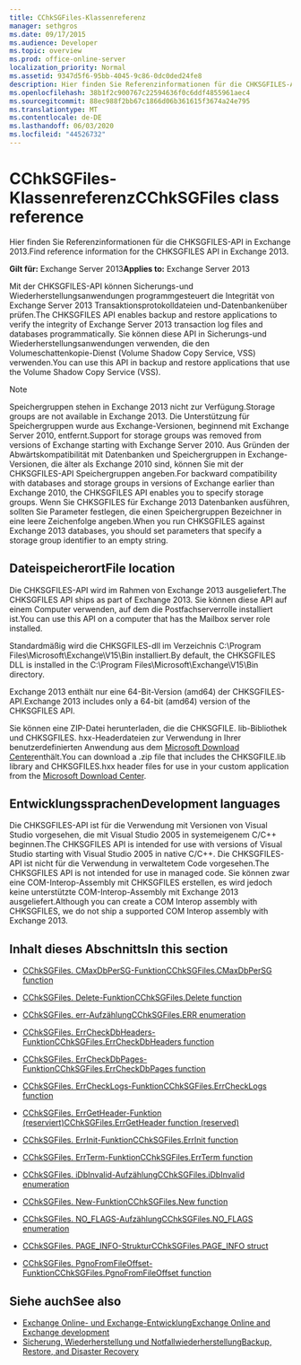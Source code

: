 ```yaml
---
title: CChkSGFiles-Klassenreferenz
manager: sethgros
ms.date: 09/17/2015
ms.audience: Developer
ms.topic: overview
ms.prod: office-online-server
localization_priority: Normal
ms.assetid: 9347d5f6-95bb-4045-9c86-0dc0ded24fe8
description: Hier finden Sie Referenzinformationen für die CHKSGFILES-API in Exchange 2013.
ms.openlocfilehash: 38b1f2c900767c22594636f0c6ddf4855961aec4
ms.sourcegitcommit: 88ec988f2bb67c1866d06b361615f3674a24e795
ms.translationtype: MT
ms.contentlocale: de-DE
ms.lasthandoff: 06/03/2020
ms.locfileid: "44526732"
---
```

# <a name="cchksgfiles-class-reference"></a><span data-ttu-id="272fe-103">CChkSGFiles-Klassenreferenz</span><span class="sxs-lookup"><span data-stu-id="272fe-103">CChkSGFiles class reference</span></span>

<span data-ttu-id="272fe-104">Hier finden Sie Referenzinformationen für die CHKSGFILES-API in Exchange 2013.</span><span class="sxs-lookup"><span data-stu-id="272fe-104">Find reference information for the CHKSGFILES API in Exchange 2013.</span></span>
  
<span data-ttu-id="272fe-105">**Gilt für:** Exchange Server 2013</span><span class="sxs-lookup"><span data-stu-id="272fe-105">**Applies to:** Exchange Server 2013</span></span> 
  
<span data-ttu-id="272fe-106">Mit der CHKSGFILES-API können Sicherungs-und Wiederherstellungsanwendungen programmgesteuert die Integrität von Exchange Server 2013 Transaktionsprotokolldateien und-Datenbankenüber prüfen.</span><span class="sxs-lookup"><span data-stu-id="272fe-106">The CHKSGFILES API enables backup and restore applications to verify the integrity of Exchange Server 2013 transaction log files and databases programmatically.</span></span> <span data-ttu-id="272fe-107">Sie können diese API in Sicherungs-und Wiederherstellungsanwendungen verwenden, die den Volumeschattenkopie-Dienst (Volume Shadow Copy Service, VSS) verwenden.</span><span class="sxs-lookup"><span data-stu-id="272fe-107">You can use this API in backup and restore applications that use the Volume Shadow Copy Service (VSS).</span></span>
  
> [!NOTE]
> <span data-ttu-id="272fe-108">Speichergruppen stehen in Exchange 2013 nicht zur Verfügung.</span><span class="sxs-lookup"><span data-stu-id="272fe-108">Storage groups are not available in Exchange 2013.</span></span> <span data-ttu-id="272fe-109">Die Unterstützung für Speichergruppen wurde aus Exchange-Versionen, beginnend mit Exchange Server 2010, entfernt.</span><span class="sxs-lookup"><span data-stu-id="272fe-109">Support for storage groups was removed from versions of Exchange starting with Exchange Server 2010.</span></span> <span data-ttu-id="272fe-110">Aus Gründen der Abwärtskompatibilität mit Datenbanken und Speichergruppen in Exchange-Versionen, die älter als Exchange 2010 sind, können Sie mit der CHKSGFILES-API Speichergruppen angeben.</span><span class="sxs-lookup"><span data-stu-id="272fe-110">For backward compatibility with databases and storage groups in versions of Exchange earlier than Exchange 2010, the CHKSGFILES API enables you to specify storage groups.</span></span> <span data-ttu-id="272fe-111">Wenn Sie CHKSGFILES für Exchange 2013 Datenbanken ausführen, sollten Sie Parameter festlegen, die einen Speichergruppen Bezeichner in eine leere Zeichenfolge angeben.</span><span class="sxs-lookup"><span data-stu-id="272fe-111">When you run CHKSGFILES against Exchange 2013 databases, you should set parameters that specify a storage group identifier to an empty string.</span></span> 
  
## <a name="file-location"></a><span data-ttu-id="272fe-112">Dateispeicherort</span><span class="sxs-lookup"><span data-stu-id="272fe-112">File location</span></span>
<span data-ttu-id="272fe-113"><a name="bk_fileslocation"> </a></span><span class="sxs-lookup"><span data-stu-id="272fe-113"><a name="bk_fileslocation"> </a></span></span>

<span data-ttu-id="272fe-114">Die CHKSGFILES-API wird im Rahmen von Exchange 2013 ausgeliefert.</span><span class="sxs-lookup"><span data-stu-id="272fe-114">The CHKSGFILES API ships as part of Exchange 2013.</span></span> <span data-ttu-id="272fe-115">Sie können diese API auf einem Computer verwenden, auf dem die Postfachserverrolle installiert ist.</span><span class="sxs-lookup"><span data-stu-id="272fe-115">You can use this API on a computer that has the Mailbox server role installed.</span></span> 
  
<span data-ttu-id="272fe-116">Standardmäßig wird die CHKSGFILES-dll im Verzeichnis C:\Program Files\Microsoft\Exchange\V15\Bin installiert.</span><span class="sxs-lookup"><span data-stu-id="272fe-116">By default, the CHKSGFILES DLL is installed in the C:\Program Files\Microsoft\Exchange\V15\Bin directory.</span></span>
  
<span data-ttu-id="272fe-117">Exchange 2013 enthält nur eine 64-Bit-Version (amd64) der CHKSGFILES-API.</span><span class="sxs-lookup"><span data-stu-id="272fe-117">Exchange 2013 includes only a 64-bit (amd64) version of the CHKSGFILES API.</span></span> 
  
<span data-ttu-id="272fe-118">Sie können eine ZIP-Datei herunterladen, die die CHKSGFILE. lib-Bibliothek und CHKSGFILES. hxx-Headerdateien zur Verwendung in Ihrer benutzerdefinierten Anwendung aus dem [Microsoft Download Center](https://www.microsoft.com/download/details.aspx?id=36802)enthält.</span><span class="sxs-lookup"><span data-stu-id="272fe-118">You can download a .zip file that includes the CHKSGFILE.lib library and CHKSGFILES.hxx header files for use in your custom application from the [Microsoft Download Center](https://www.microsoft.com/download/details.aspx?id=36802).</span></span>
  
## <a name="development-languages"></a><span data-ttu-id="272fe-119">Entwicklungssprachen</span><span class="sxs-lookup"><span data-stu-id="272fe-119">Development languages</span></span>
<span data-ttu-id="272fe-120"><a name="bk_developmentlanguages"> </a></span><span class="sxs-lookup"><span data-stu-id="272fe-120"><a name="bk_developmentlanguages"> </a></span></span>

<span data-ttu-id="272fe-121">Die CHKSGFILES-API ist für die Verwendung mit Versionen von Visual Studio vorgesehen, die mit Visual Studio 2005 in systemeigenem C/C++ beginnen.</span><span class="sxs-lookup"><span data-stu-id="272fe-121">The CHKSGFILES API is intended for use with versions of Visual Studio starting with Visual Studio 2005 in native C/C++.</span></span> <span data-ttu-id="272fe-122">Die CHKSGFILES-API ist nicht für die Verwendung in verwaltetem Code vorgesehen.</span><span class="sxs-lookup"><span data-stu-id="272fe-122">The CHKSGFILES API is not intended for use in managed code.</span></span> <span data-ttu-id="272fe-123">Sie können zwar eine COM-Interop-Assembly mit CHKSGFILES erstellen, es wird jedoch keine unterstützte COM-Interop-Assembly mit Exchange 2013 ausgeliefert.</span><span class="sxs-lookup"><span data-stu-id="272fe-123">Although you can create a COM Interop assembly with CHKSGFILES, we do not ship a supported COM Interop assembly with Exchange 2013.</span></span>
  
## <a name="in-this-section"></a><span data-ttu-id="272fe-124">Inhalt dieses Abschnitts</span><span class="sxs-lookup"><span data-stu-id="272fe-124">In this section</span></span>
<span data-ttu-id="272fe-125"><a name="bk_inthissection"> </a></span><span class="sxs-lookup"><span data-stu-id="272fe-125"><a name="bk_inthissection"> </a></span></span>

- [<span data-ttu-id="272fe-126">CChkSGFiles. CMaxDbPerSG-Funktion</span><span class="sxs-lookup"><span data-stu-id="272fe-126">CChkSGFiles.CMaxDbPerSG function</span></span>](cchksgfiles-cmaxdbpersg-function.md)
    
- [<span data-ttu-id="272fe-127">CChkSGFiles. Delete-Funktion</span><span class="sxs-lookup"><span data-stu-id="272fe-127">CChkSGFiles.Delete function</span></span>](cchksgfiles-delete-function.md)
    
- [<span data-ttu-id="272fe-128">CChkSGFiles. err-Aufzählung</span><span class="sxs-lookup"><span data-stu-id="272fe-128">CChkSGFiles.ERR enumeration</span></span>](cchksgfiles-err-enumeration.md)
    
- [<span data-ttu-id="272fe-129">CChkSGFiles. ErrCheckDbHeaders-Funktion</span><span class="sxs-lookup"><span data-stu-id="272fe-129">CChkSGFiles.ErrCheckDbHeaders function</span></span>](cchksgfiles-errcheckdbheaders-function.md)
    
- [<span data-ttu-id="272fe-130">CChkSGFiles. ErrCheckDbPages-Funktion</span><span class="sxs-lookup"><span data-stu-id="272fe-130">CChkSGFiles.ErrCheckDbPages function</span></span>](cchksgfiles-errcheckdbpages-function.md)
    
- [<span data-ttu-id="272fe-131">CChkSGFiles. ErrCheckLogs-Funktion</span><span class="sxs-lookup"><span data-stu-id="272fe-131">CChkSGFiles.ErrCheckLogs function</span></span>](cchksgfiles-errchecklogs-function.md)
    
- [<span data-ttu-id="272fe-132">CChkSGFiles. ErrGetHeader-Funktion (reserviert)</span><span class="sxs-lookup"><span data-stu-id="272fe-132">CChkSGFiles.ErrGetHeader function (reserved)</span></span>](cchksgfiles-errgetheader-function-reserved.md)
    
- [<span data-ttu-id="272fe-133">CChkSGFiles. ErrInit-Funktion</span><span class="sxs-lookup"><span data-stu-id="272fe-133">CChkSGFiles.ErrInit function</span></span>](cchksgfiles-errinit-function.md)
    
- [<span data-ttu-id="272fe-134">CChkSGFiles. ErrTerm-Funktion</span><span class="sxs-lookup"><span data-stu-id="272fe-134">CChkSGFiles.ErrTerm function</span></span>](cchksgfiles-errterm-function.md)
    
- [<span data-ttu-id="272fe-135">CChkSGFiles. iDbInvalid-Aufzählung</span><span class="sxs-lookup"><span data-stu-id="272fe-135">CChkSGFiles.iDbInvalid enumeration</span></span>](cchksgfiles-idbinvalid-enumeration.md)
    
- [<span data-ttu-id="272fe-136">CChkSGFiles. New-Funktion</span><span class="sxs-lookup"><span data-stu-id="272fe-136">CChkSGFiles.New function</span></span>](cchksgfiles-new-function.md)
    
- [<span data-ttu-id="272fe-137">CChkSGFiles. NO_FLAGS-Aufzählung</span><span class="sxs-lookup"><span data-stu-id="272fe-137">CChkSGFiles.NO_FLAGS enumeration</span></span>](cchksgfiles-no_flags-enumeration.md)
    
- [<span data-ttu-id="272fe-138">CChkSGFiles. PAGE_INFO-Struktur</span><span class="sxs-lookup"><span data-stu-id="272fe-138">CChkSGFiles.PAGE_INFO struct</span></span>](cchksgfiles-page_info-struct.md)
    
- [<span data-ttu-id="272fe-139">CChkSGFiles. PgnoFromFileOffset-Funktion</span><span class="sxs-lookup"><span data-stu-id="272fe-139">CChkSGFiles.PgnoFromFileOffset function</span></span>](cchksgfiles-pgnofromfileoffset-function.md)
    
## <a name="see-also"></a><span data-ttu-id="272fe-140">Siehe auch</span><span class="sxs-lookup"><span data-stu-id="272fe-140">See also</span></span>

- [<span data-ttu-id="272fe-141">Exchange Online- und Exchange-Entwicklung</span><span class="sxs-lookup"><span data-stu-id="272fe-141">Exchange Online and Exchange development</span></span>](../exchange-server-development.md)
- [<span data-ttu-id="272fe-142">Sicherung, Wiederherstellung und Notfallwiederherstellung</span><span class="sxs-lookup"><span data-stu-id="272fe-142">Backup, Restore, and Disaster Recovery</span></span>](https://technet.microsoft.com/library/dd876874)
    

